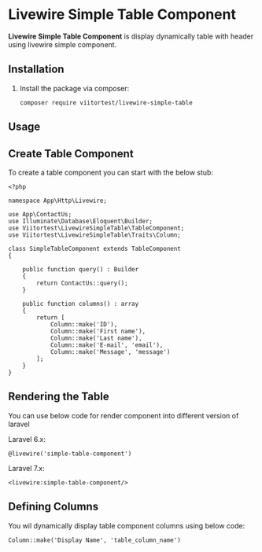 # Livewire Simple Table Component

**Livewire Simple Table Component** is display dynamically table with header using livewire simple component.

## Installation

1. Install the package via composer:
    ```shell
    composer require viitortest/livewire-simple-table
    ```

## Usage

## Create Table Component
To create a table component you can start with the below stub:

```
<?php

namespace App\Http\Livewire;

use App\ContactUs;
use Illuminate\Database\Eloquent\Builder;
use Viitortest\LivewireSimpleTable\TableComponent;
use Viitortest\LivewireSimpleTable\Traits\Column;

class SimpleTableComponent extends TableComponent
{

    public function query() : Builder
    {
        return ContactUs::query();
    }

    public function columns() : array
    {
        return [
            Column::make('ID'),
            Column::make('First name'),
            Column::make('Last name'),
            Column::make('E-mail', 'email'),
            Column::make('Message', 'message')
        ];
    }
}
```
## Rendering the Table
You can use below code for render component into different version of laravel

Laravel 6.x:
```
@livewire('simple-table-component')
```

Laravel 7.x:
```
<livewire:simple-table-component/>
```

## Defining Columns
You wil dynamically display table component columns using below code:

```
Column::make('Display Name', 'table_column_name')
```